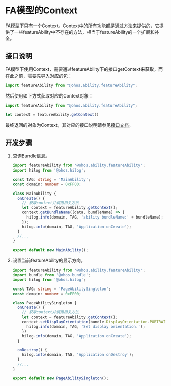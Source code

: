# FA模型的Context


FA模型下只有一个Context。Context中的所有功能都是通过方法来提供的，它提供了一些featureAbility中不存在的方法，相当于featureAbility的一个扩展和补全。


## 接口说明

FA模型下使用Context，需要通过featureAbility下的接口getContext来获取，而在此之前，需要先导入对应的包：


```ts
import featureAbility from "@ohos.ability.featureAbility";
```

然后使用如下方式获取对应的Context对象：


```ts
import featureAbility from "@ohos.ability.featureAbility";

let context = featureAbility.getContext()
```

最终返回的对象为Context，其对应的接口说明请参见[接口文档](../reference/apis-ability-kit/js-apis-inner-app-context.md)。


## 开发步骤

1. 查询Bundle信息。
   
    ```ts
    import featureAbility from '@ohos.ability.featureAbility';
    import hilog from '@ohos.hilog';
    
    const TAG: string = 'MainAbility';
    const domain: number = 0xFF00;
    
    class MainAbility {
      onCreate() {
        // 获取context并调用相关方法
        let context = featureAbility.getContext();
        context.getBundleName((data, bundleName) => {
          hilog.info(domain, TAG, 'ability bundleName:' + bundleName);
        });
        hilog.info(domain, TAG, 'Application onCreate');
      }
      //...
    }
    
    export default new MainAbility();
    ```
   
2. 设置当前featureAbility的显示方向。
   
    ```ts
    import featureAbility from '@ohos.ability.featureAbility';
    import bundle from '@ohos.bundle';
    import hilog from '@ohos.hilog';
    
    const TAG: string = 'PageAbilitySingleton';
    const domain: number = 0xFF00;
    
    class PageAbilitySingleton {
      onCreate() {
        // 获取context并调用相关方法
        let context = featureAbility.getContext();
        context.setDisplayOrientation(bundle.DisplayOrientation.PORTRAIT).then(() => {
          hilog.info(domain, TAG, 'Set display orientation.');
        })
        hilog.info(domain, TAG, 'Application onCreate');
      }
    
      onDestroy() {
        hilog.info(domain, TAG, 'Application onDestroy');
      }
      //...  
    }
    
    export default new PageAbilitySingleton();
    ```
